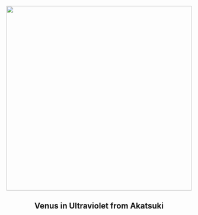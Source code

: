 
<p align="center"><img src="https://apod.nasa.gov/apod/image/2307/VenusUv_akatsuki_1024.jpg" width="500" height="500"></p>
<h2 align="center"> Venus in Ultraviolet from Akatsuki </h2>
